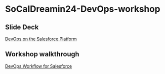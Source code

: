 # SoCalDreamin24-DevOps-workshop

## Slide Deck
[DevOps on the Salesforce Platform](https://docs.google.com/presentation/d/1nX9fENBX_WYu0bSh56V7p5VuvT3oj3Sc11uYFu-gqtg/edit?usp=drive_link)

## Workshop walkthrough
[DevOps Workflow for Salesforce](https://docs.google.com/document/d/1UYy1VyQj3sUA5smPT9nIKtB48OwAk3hk2jNbKtjWd_E/edit?usp=drive_link)
